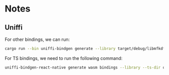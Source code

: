 # Notes

## Uniffi

For other bindings, we can run:
```bash
cargo run --bin uniffi-bindgen generate --library target/debug/libmfkdf2.dylib --language python --out-dir out 
```

For TS bindings, we need to run the following command:

```bash
uniffi-bindgen-react-native generate wasm bindings --library --ts-dir out/ts --cpp-dir out/cpp target/debug/libmfkdf2.dylib
```